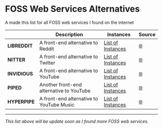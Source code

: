 # FOSS Web Services Alternatives

A made this list for all FOSS web services I found on the internet

|          | Description | Instances | Source |
|----------|-------------|-----------|--------|
| **LIBREDDIT**| A front-end alternative to Reddit | [List of Instances](https://github.com/libreddit/libreddit-instances/blob/master/instances.md) | [🌐](https://github.com/libreddit/libreddit) |
| **NITTER** | A front-end alternative to Twitter | [List of Instances](https://github.com/zedeus/nitter/wiki/Instances) | [🌐](https://github.com/zedeus/nitter) |
| **INVIDIOUS** | A front-end alternative to YouTube | [List of Instances](https://docs.invidious.io/instances/) | [🌐](https://github.com/iv-org) |
| **PIPED** | Another front-end alternative to YouTube | [List of Instances](https://github.com/TeamPiped/Piped/wiki/Instances) | [🌐](https://github.com/TeamPiped/Piped) |
| **HYPERPIPE** | A front-end alternative to YouTube Music | [List of Instances](https://hyperpipe.codeberg.page/) | [🌐](https://codeberg.org/Hyperpipe/Hyperpipe) |

---

_This list above will be update soon as I found more FOSS web services._
